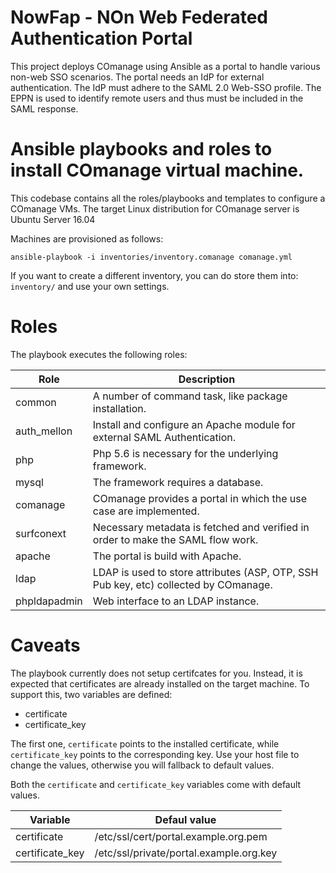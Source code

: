 NowFap -  NOn Web Federated Authentication Portal
======

This project deploys COmanage using Ansible as a portal to handle
various non-web SSO scenarios. The portal needs an IdP for external
authentication. The IdP must adhere to the SAML 2.0 Web-SSO profile. The
EPPN is used to identify remote users and thus must be included in the
SAML response.

# Ansible playbooks and roles to install COmanage virtual machine.

This codebase contains all the roles/playbooks and templates to
configure a COmanage VMs.  The target Linux distribution for COmanage
server is Ubuntu Server 16.04

Machines are provisioned as follows:

```
ansible-playbook -i inventories/inventory.comanage comanage.yml
```

If you want to create a different inventory, you can do store them into:
`inventory/` and use your own settings.

# Roles
The playbook executes the following roles:

| Role       | Description |
| ---------- | ----------- |
common       | A number of command task, like package installation. |
auth_mellon  | Install and configure an Apache module for external SAML Authentication. |
php          | Php 5.6 is necessary for the underlying framework. |
mysql        | The framework requires a database. |
comanage     | COmanage provides a portal in which the use case are implemented. |
surfconext   | Necessary metadata is fetched and verified in order to make the SAML flow work. |
apache       | The portal is build with Apache. |
ldap         | LDAP is used to store attributes (ASP, OTP, SSH Pub key, etc) collected by COmanage. |
phpldapadmin | Web interface to an LDAP instance. |

# Caveats
The playbook currently does not setup certifcates for you. Instead, it is
expected that certificates are already installed on the target machine.
To support this, two variables are defined:
- certificate
- certificate_key

The first one, `certificate` points to the installed certificate, while
`certificate_key` points to the corresponding key. Use your host file to
change the values, otherwise you will fallback to default values.

Both the `certificate` and `certificate_key` variables come with default
values.

| Variable | Defaul value |
| -------- | ------------ |
| certificate     | /etc/ssl/cert/portal.example.org.pem    |
| certificate_key | /etc/ssl/private/portal.example.org.key |

